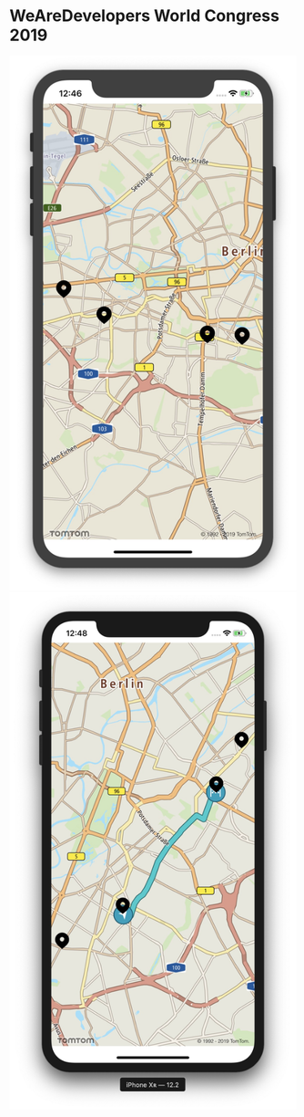 WeAreDevelopers World Congress 2019
============
![screenshot1](/screenshots/screen1.jpg?raw=true "Markers")
![screenshot2](/screenshots/screen2.jpg?raw=true "Route")
